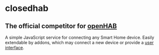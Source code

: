 # closedhab

## The official competitor for [openHAB](https://github.com/openhab/openhab-distro)

A simple JavaScript service for connecting any Smart Home device. Easily extendable by addons, which may connect a new device or provide a [user interface](https://github.com/Ryz3D/close-frontend).
